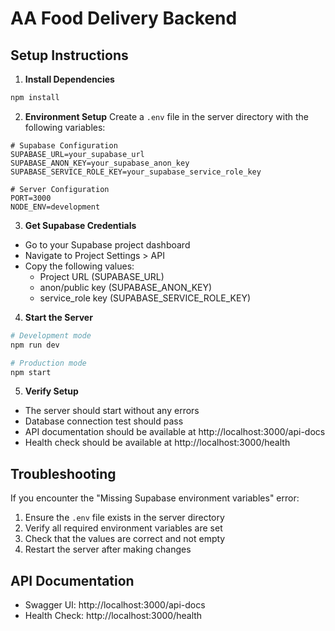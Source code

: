 # AA Food Delivery Backend

## Setup Instructions

1. **Install Dependencies**
```bash
npm install
```

2. **Environment Setup**
Create a `.env` file in the server directory with the following variables:
```env
# Supabase Configuration
SUPABASE_URL=your_supabase_url
SUPABASE_ANON_KEY=your_supabase_anon_key
SUPABASE_SERVICE_ROLE_KEY=your_supabase_service_role_key

# Server Configuration
PORT=3000
NODE_ENV=development
```

3. **Get Supabase Credentials**
- Go to your Supabase project dashboard
- Navigate to Project Settings > API
- Copy the following values:
  - Project URL (SUPABASE_URL)
  - anon/public key (SUPABASE_ANON_KEY)
  - service_role key (SUPABASE_SERVICE_ROLE_KEY)

4. **Start the Server**
```bash
# Development mode
npm run dev

# Production mode
npm start
```

5. **Verify Setup**
- The server should start without any errors
- Database connection test should pass
- API documentation should be available at http://localhost:3000/api-docs
- Health check should be available at http://localhost:3000/health

## Troubleshooting

If you encounter the "Missing Supabase environment variables" error:
1. Ensure the `.env` file exists in the server directory
2. Verify all required environment variables are set
3. Check that the values are correct and not empty
4. Restart the server after making changes

## API Documentation
- Swagger UI: http://localhost:3000/api-docs
- Health Check: http://localhost:3000/health 